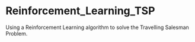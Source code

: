 # Reinforcement_Learning_TSP
Using a Reinforcement Learning algorithm to solve the Travelling Salesman Problem. 
